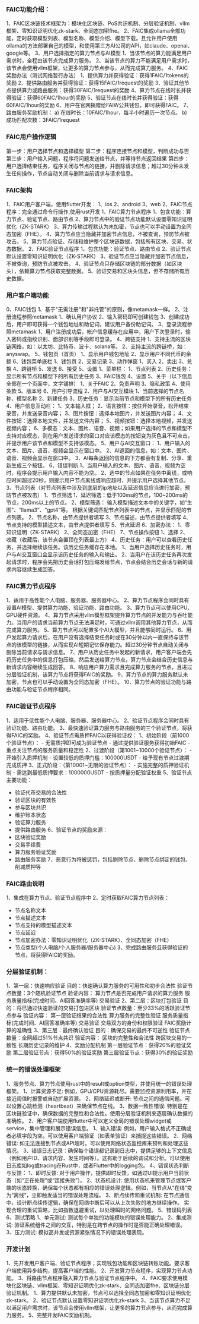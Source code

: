 ### FAIC功能介绍：
1、FAIC区块链技术框架为：模块化区块链、PoS共识机制、分层验证机制、vllm框架、零知识证明优化zk-stark、全同态加密fhe。
2、FAIC集成ollama全部功能，定时获取模型列表、模型名称、模型介绍、模型下载。且允许用户使用ollama的方法部署自己的模型，和使用第三方AI公司的API，如claude、openai、google等。
3、用户选择指定的算力节点与AI模型
  1、当该节点的算力能满足用户需求时，全程由该节点完成算力服务。
  2、当该节点的算力不能满足用户需求时，该节点会使用vllm框架，让更多的算力节点参与，从而完成算力服务。
4、FAIC奖励办法（测试网络暂行办法）
  1、提供算力并获得验证：获得1FAIC/1tokens的奖励
  2、提供路由服务并获得验证：获得15FAIC/1request的奖励
  3、验证其他节点提供算力或路由服务：获得30FAIC/1request的奖励
  4、算力节点在线时长并获得验证：获得60FAIC/1hour的奖励
  5、验证节点在线时长并获得验证：获得60FAIC/1hour的奖励
  6、用户在官网捐赠给FAIW公共钱包，即可获得FAIC。
  7、路由服务奖励机制：
    a) 在线时长：10FAIC/1hour，每半小时遍历一次节点。
    b) 成功匹配次数：3FAIC/1request

### FAIC用户操作逻辑
第一步：用户选择节点和选择模型
第二步：程序连接节点和模型，判断成功与否
第三步：用户输入问题，程序将问题发送给节点，并等待节点返回结果
第四步：用户选择结束任务，程序关闭与节点的链接，并删除请求信息；超过30分钟未发生任何操作，节点自动关闭与删除当前请求与请求信息。

### FAIC架构
1、FAIC用户客户端，使用flutter开发：
  1、ios
  2、android
  3、web
2、FAIC节点程序：完全通过命令行操作,使用rust开发
  1、FAIC算力节点程序
    1、包含功能：算力节点、验证节点、路由节点
    2、算力节点中的验证节点功能默认设置零知识证明优化（ZK-STARK）
    3、算力传输过程默认为未加密，节点也可以手动设置为全同态加密（FHE）。
    4、算力节点应当隐藏并加密节点信息，不被查询，预防节点被攻击。
    5、算力节点验证、存储和维护整个区块链数据，包括所有区块、交易、状态数据。
  2、FAIC验证节点程序
    1、包含功能：验证节点、路由节点
    2、验证节点默认设置零知识证明优化（ZK-STARK）
    3、验证节点应当隐藏并加密节点信息，不被查询，预防节点被攻击。
    4、验证节点只存储区块链的部分数据（如区块头），依赖算力节点获取完整数据。
    5、验证交易和区块头信息，但不存储所有历史数据。

### 用户客户端功能
0、FAIC钱包
  1、基于"无需注册"和"非托管"的原则，像metamask一样。
  2、注册流程参照metamask
    1、确认用户协议
    2、输入密码即可创建钱包
    3、创建成功后，用户即可获得一个钱包地址和助记词，建议用户备份助记词。
  3、登录流程参照metamask
    1、用户注册成功后，帐户信息缓存在应用中，用户下次登录时，输入密码或指纹识别、面部识别等手段即可登录。
  4、跨链支持
    1、支持主流的区块链网络，如：以太坊、比特币、波卡、solana等。
    2、支持主流的跨链桥，如：anyswap。
  5、钱包页（首页）
    1、显示用户钱包地址
    2、显示用户不同代币的余额
  6、钱包菜单底栏
    1、钱包页
    2、交易记录
    3、动作弹窗
      1、买入
      2、卖出
      3、兑换
      4、跨链桥
      5、发送
      6、接受
    5、设置
1、菜单栏：
  1、节点列表
  2、历史任务：显示所有节点和模型下的所有历史任务
  3、FAIC钱包
  4、设置
  5、关于（以下信息全部在一个页面中，文字铺排）
    1、关于FAIC
    2、免责声明
    3、隐私政策
    4、使用条款
    5、版本号
  6、用户引导流程
2、用户与AI交互模块
  1、当前选择的节点名称、模型名称
  2、新建任务
  3、历史任务：显示当前节点和模型下的所有历史任务
  4、用户信息互动栏：
      1、文本输入框；
      2、语言按钮：按住开始录音，松开结束录音，并发送录音内容；
      3、图片按钮：选择本地图片，并发送图片内容；
      4、文件按钮：选择本地文件，并发送文件内容；
      5、视频按钮：选择本地视频，并发送视频内容；
      6、多模态：文本、图片、语音、视频；如果用户选择的节点和模型不支持对应模态，则在用户发送请求的窗口对应该模态的按钮变为灰色且不可点击，并提示用户该节点和模型不支持该模态。
  5、用户与AI交互窗口：
      1、用户输入的文本、图片、语音、视频会显示在窗口中。
      2、AI返回的信息，如：文本、图片、语音、视频会显示在窗口中。
      3、AI每条返回的信息的下方都会有复制、分享、重新生成三个按钮。
  6、错误判断
      1、当用户输入的文本、图片、语音、视频为空时，程序会提示用户输入内容不能为空。
      2、选中的节点如果在任务中离线，或响应时间超过20秒，则提示用户节点离线或响应超时，并提示用户选择其他节点。
3、节点列表（对节点列表中涉及到底层的ip地址以及延迟信息应当进行加密，预防节点被攻击）
  1、节点筛选
      1、延迟筛选：低于100ms的节点，100~200ms的节点，200ms以上的节点。
      2、模型筛选：
          输入模型描述文本中的关键字，如“生图”、“llama3”、“gpt4”等。
          根据关键词匹配节点列表中的节点，并显示匹配的节点列表。
  2、节点名称，由节点提供者填写
  3、节点描述，由节点提供者填写
  4、节点支持的模型描述文本，由节点提供者填写
  5、节点延迟
  6、加密办法：
      1、零知识证明（ZK-STARK）
      2、全同态加密（FHE）
  7、节点操作按钮
      1、选择
      2、收藏（收藏后，该节点会置顶在列表最上方）
4、历史任务：用户可以查看历史任务，并选择继续该任务。该历史任务缓存在本地。
  1、当用户选择历史任务时，用户与AI交互窗口会显示该历史任务的输入和输出。
  2、当用户在该历史任务再次发起请求时，程序会先把历史会话打包压缩发给节点，节点会结合历史会话与新的请求内容继续生成回答。    

### FAIC算力节点程序
  1、适用于高性能个人电脑、服务器、服务器中心。
  2、算力节点程序会同时具有设置AI模型、提供算力功能、验证功能、路由功能。
  3、算力节点可以使用CPU、GPU硬件资源。
  4、算力节点采用vllm模型框架提升算力节点的并发能力与吞吐能力。当用户的请求当前算力节点无法满足时，可通过vllm调用其他算力节点，从而完成算力服务。
  5、算力节点可以配置多个AI大模型，并且能够同时运行。
  6、用户发起算力请求后，在用户没有选择结束任务时或在30分钟以内一直保持与该节点的该模型的链接，从而实现AI短期记忆保存能力。超过30分钟节点自动关闭与删除当前请求与请求信息。
  7、用户从历史任务中发起的新请求，用户客户端会先将历史任务中的信息打包压缩，然后发送给算力节点，算力节点会结合历史信息与新请求内容继续生成回答。
  8、响应用户算力需求且完成算力服务的节点，且进过分层验证机制，该算力节点将获得FAIC的奖励。
  9、算力节点的算力服务默认未加密，节点也可以手动设置为全同态加密（FHE）。
  10、算力节点的验证功能与路由功能与验证节点程序相同。

### FAIC验证节点程序
1、适用于低性能个人电脑、服务器、服务器中心。
2、验证节点程序会同时具有验证功能、路由功能。
3、最快速验证算力服务与路由服务的三个验证节点，将获得FAIC的奖励。
4、验证节点需质押FAIC以获得验证权：
  1、初始阶段（前1000个验证节点）：
    - 无需质押即可成为验证节点
    - 通过提供验证服务获得初始FAIC
    - 重点关注节点的服务质量和稳定性
  2、过渡阶段（第1001~10000个验证节点）：
    - 开始引入质押机制
    - 设置较低的质押门槛：100000USDT
    - 给予现有节点过渡期完成质押
  3、正式阶段：（第10001~无限的验证节点）：
    - 实施完整的质押验证机制
    - 需达到最低质押要求：1000000USDT
    - 按质押量分配验证权重
5、验证节点主要功能：
  - 验证代币交易的合法性
  - 验证区块的有效性
  - 参与区块共识
  - 维护账本状态
  - 验证算力服务
  - 提供路由服务
6、验证节点的奖励来源：
  - 区块验证奖励
  - 交易手续费
  - 算力服务验证奖励
  - 路由服务奖励
7、恶意行为将被惩罚，包括剔除节点、删除节点绑定的钱包、削减质押等

### FAIC路由说明
1、集成在算力节点、验证节点程序中
2、定时获取FAIC算力节点列表：
  - 节点名称文本
  - 节点描述文本
  - 节点支持的模型描述文本
  - 节点延迟
  - 节点加密办法：零知识证明优化（ZK-STARK）、全同态加密（FHE）
  - 节点类型(个人电脑/个人服务器/服务器中心)
3、完成路由服务且获得验证的节点，将获得FAIC的奖励。

### 分层验证机制：
  1、第一层：快速响应验证
    目的：快速确认算力服务的可用性和初步合法性
    验证节点数量：3个随机验证节点
    验证内容：
      算力节点是否完成用户请求的算力服务
      服务质量指标(完成时间、AI回答准确率等)
      交易验证
  2、第二层：区块打包验证
    目的：将已通过快速验证的交易打包进区块
    验证节点数量：至少33%的活跃验证节点参与
    验证内容：
      第一层验证结果的合法性
      算力服务的完整性验证
      服务质量指标(完成时间、AI回答准确率等)
      交易验证
      交易双方的身份和权限验证
      FAIC奖励计算的准确性
  3、第三层：最终确认验证
    目的：确保交易的最终不可逆性
    验证节点数量：全网超过51%节点共识
    验证内容：
      区块的完整性和合法性
      跨区块交易的一致性
      长期历史记录的维护
  4、奖励分配机制
    第一层验证节点：获得20%的验证奖励
    第二层验证节点：获得50%的验证奖励
    第三层验证节点：获得30%的验证奖励

### 统一的错误处理框架
1、服务节点、算力节点使用rust中的result或option类型，并使用统一的错误处理框架。
  1、计算资源不足: 例如，GPU/CPU资源耗尽。需要监控资源利用率，并在接近阈值时报警或自动扩展资源。
  2、网络延迟或断开: 节点之间的通信问题。可以设置心跳检测（heartbeat）来确保节点在线。
  3、数据一致性错误: 特别是在区块链验证中，确保数据的完整性和合法性。使用分层验证机制来逐层确认数据的准确性。
2、用户客户端使用flutter中可以定义全局的错误处理widget或service，集中管理和展示错误信息。
  1、输入错误: 例如，用户输入格式不正确或者必填字段为空。可以使用客户端验证（如表单验证）来捕捉这些错误。
  2、网络错误: 如无法连接到节点或API超时。可以使用网络状态监控库来预判和处理这些情况。
3、错误日志记录：确保每个错误都记录到日志中，提供足够的上下文信息（例如用户ID、请求内容、发生时间等）。这有助于后续的调试和分析。可以使用日志库如log或tracing在Rust中，或者Flutter中的logging包。
4、错误状态判断与反馈：
  1、即时反馈: 对于用户操作，提供即时反馈，如通过UI提示用户当前状态（如“正在处理”或“连接失败”）。
  2、状态机设计: 使用状态机来管理节点或客户端的状态转换，确保每个状态都有相应的错误处理逻辑。例如，当节点从“在线”变为“离线”，立即触发适当的错误处理流程。
  3、断点续传和重试机制:
    在节点通信中，设计断点续传逻辑，确保在网络中断后可以从上次失败的地方继续操作。
    实现合理的重试策略，比如指数退避重试，以处理瞬时的网络问题。
5、错误码列表
6、测试策略
  1、单元测试: 测试每个单独的功能模块的错误处理能力。
  2、集成测试: 验证系统组件之间的交互，特别是在跨节点的操作时是否能正确处理错误。
  3、压力测试: 模拟高并发或资源紧张情况下的错误处理表现。

### 开发计划
1、先开发用户客户端、验证节点程序；实现钱包功能和区块链转账功能。要求客户端使用异步结构，提高客户端的性能。
2、开发算力节点程序，实现算力节点功能。
3、将路由节点程序融入算力节点与验证节点程序中。
4、FAIC要求使用模块化区块链、vllm框架、零知识证明优化zk-stark、全同态加密fhe、区块链分层验证机制。
  1、算力提供默认未加密，节点可以选择全同态加密和零知识证明优化zk-stark。
  2、验证节点默认设置零知识证明优化zk-stark
  3、当该节点算力不足以满足用户需求时，该节点会使用vllm框架，让更多的算力节点参与，从而完成算力服务。
5、完整开发FAIC奖励机制。


